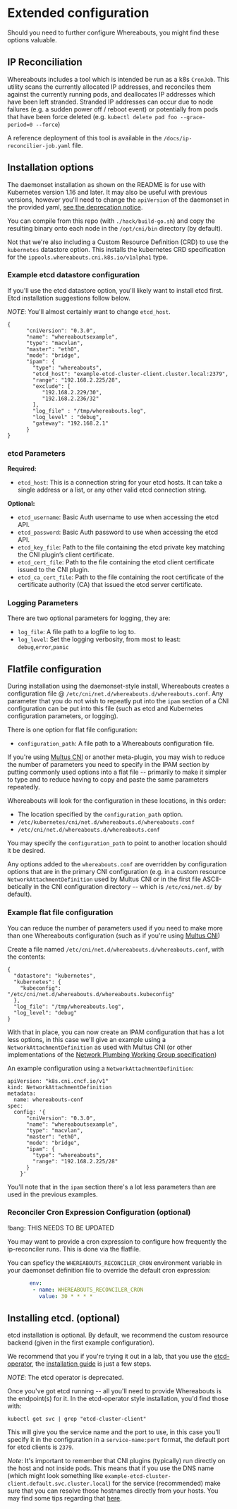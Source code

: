 # Extended configuration

Should you need to further configure Whereabouts, you might find these options valuable.

## IP Reconciliation

Whereabouts includes a tool which is intended be run as a k8s `CronJob`. This
utility scans the currently allocated IP addresses, and reconciles them against
the currently running pods, and deallocates IP addresses which have been left
stranded.
Stranded IP addresses can occur due to node failures (e.g. a sudden power off /
reboot event) or potentially from pods that have been force deleted
(e.g. `kubectl delete pod foo --grace-period=0 --force`)

A reference deployment of this tool is available in the
`/docs/ip-reconcilier-job.yaml` file.

## Installation options

The daemonset installation as shown on the README is for use with Kubernetes version 1.16 and later. It may also be useful with previous versions, however you'll need to change the `apiVersion` of the daemonset in the provided yaml, [see the deprecation notice](https://kubernetes.io/blog/2019/07/18/api-deprecations-in-1-16/).

You can compile from this repo (with `./hack/build-go.sh`) and copy the resulting binary onto each node in the `/opt/cni/bin` directory (by default).

Not that we're also including a Custom Resource Definition (CRD) to use the `kubernetes` datastore option. This installs the kubernetes CRD specification for the `ippools.whereabouts.cni.k8s.io/v1alpha1` type.

### Example etcd datastore configuration

If you'll use the etcd datastore option, you'll likely want to install etcd first. Etcd installation suggestions follow below.

*NOTE*: You'll almost certainly want to change `etcd_host`.

```
{
      "cniVersion": "0.3.0",
      "name": "whereaboutsexample",
      "type": "macvlan",
      "master": "eth0",
      "mode": "bridge",
      "ipam": {
        "type": "whereabouts",
        "etcd_host": "example-etcd-cluster-client.cluster.local:2379",
        "range": "192.168.2.225/28",
        "exclude": [
           "192.168.2.229/30",
           "192.168.2.236/32"
        ],
        "log_file" : "/tmp/whereabouts.log",
        "log_level" : "debug",
        "gateway": "192.168.2.1"
      }
}
```


### etcd Parameters

**Required:**
* `etcd_host`: This is a connection string for your etcd hosts. It can take a single address or a list, or any other valid etcd connection string.

**Optional:**
* `etcd_username`: Basic Auth username to use when accessing the etcd API.
* `etcd_password`: Basic Auth password to use when accessing the etcd API.
* `etcd_key_file`: Path to the file containing the etcd private key matching the CNI plugin’s client certificate.
* `etcd_cert_file`: Path to the file containing the etcd client certificate issued to the CNI plugin.
* `etcd_ca_cert_file`: Path to the file containing the root certificate of the certificate authority (CA) that issued the etcd server certificate.

### Logging Parameters

There are two optional parameters for logging, they are:

* `log_file`: A file path to a logfile to log to.
* `log_level`: Set the logging verbosity, from most to least: `debug`,`error`,`panic`

## Flatfile configuration

During installation using the daemonset-style install, Whereabouts creates a configuration file @ `/etc/cni/net.d/whereabouts.d/whereabouts.conf`. Any parameter that you do not wish to repeatly put into the `ipam` section of a CNI configuration can be put into this file (such as etcd and Kubernetes configuration parameters, or logging).

There is one option for flat file configuration:

* `configuration_path`: A file path to a Whereabouts configuration file.

If you're using [Multus CNI](http://multus-cni.io/) or another meta-plugin, you may wish to reduce the number of parameters you need to specify in the IPAM section by putting commonly used options into a flat file -- primarily to make it simpler to type and to reduce having to copy and paste the same parameters repeatedly.

Whereabouts will look for the configuration in these locations, in this order:

* The location specified by the `configuration_path` option.
* `/etc/kubernetes/cni/net.d/whereabouts.d/whereabouts.conf`
* `/etc/cni/net.d/whereabouts.d/whereabouts.conf`

You may specify the `configuration_path` to point to another location should it be desired.

Any options added to the `whereabouts.conf` are overridden by configuration options that are in the primary CNI configuration (e.g. in a custom resource `NetworkAttachmentDefinition` used by Multus CNI or in the first file ASCII-betically in the CNI configuration directory -- which is `/etc/cni/net.d/` by default).


### Example flat file configuration

You can reduce the number of parameters used if you need to make more than one Whereabouts configuration (such as if you're using [Multus CNI](http://multus-cni.io/))

Create a file named `/etc/cni/net.d/whereabouts.d/whereabouts.conf`, with the contents:

```
{
  "datastore": "kubernetes",
  "kubernetes": {
    "kubeconfig": "/etc/cni/net.d/whereabouts.d/whereabouts.kubeconfig"
  },
  "log_file": "/tmp/whereabouts.log",
  "log_level": "debug"
}
```

With that in place, you can now create an IPAM configuration that has a lot less options, in this case we'll give an example using a `NetworkAttachmentDefinition` as used with Multus CNI (or other implementations of the [Network Plumbing Working Group specification](https://github.com/k8snetworkplumbingwg/multi-net-spec))

An example configuration using a `NetworkAttachmentDefinition`:

```
apiVersion: "k8s.cni.cncf.io/v1"
kind: NetworkAttachmentDefinition
metadata:
  name: whereabouts-conf
spec:
  config: '{
      "cniVersion": "0.3.0",
      "name": "whereaboutsexample",
      "type": "macvlan",
      "master": "eth0",
      "mode": "bridge",
      "ipam": {
        "type": "whereabouts",
        "range": "192.168.2.225/28"
      }
    }'
```

You'll note that in the `ipam` section there's a lot less parameters than are used in the previous examples.

### Reconciler Cron Expression Configuration (optional)

!bang: THIS NEEDS TO BE UPDATED

You may want to provide a cron expression to configure how frequently the ip-reconciler runs. This is done via the flatfile.

You can speficy the `WHEREABOUTS_RECONCILER_CRON` environment variable in your daemonset definition file to override the default cron expression:
```yaml
       env:
        - name: WHEREABOUTS_RECONCILER_CRON
          value: 30 * * * *
```
## Installing etcd. (optional)

etcd installation is optional. By default, we recommend the custom resource backend (given in the first example configuration).

We recommend that you if you're trying it out in a lab, that you use the [etcd-operator](https://github.com/coreos/etcd-operator), the [installation guide](https://github.com/coreos/etcd-operator/blob/master/doc/user/install_guide.md) is just a few steps. 

*NOTE*: The etcd operator is deprecated.

Once you've got etcd running -- all you'll need to provide Whereabouts is the endpoint(s) for it. In the etcd-operator style installation, you'd find those with:

```
kubectl get svc | grep "etcd-cluster-client"
```

This will give you the service name and the port to use, in this case you'll specify it in the configuration in a `service-name:port` format, the default port for etcd clients is `2379`.

*Note*: It's important to remember that CNI plugins (typically) run directly on the host and not inside pods. This means that if you use the DNS name (which might look something like `example-etcd-cluster-client.default.svc.cluster.local`) for the service (recommended) make sure that you can resolve those hostnames directly from your hosts. You may find some tips regarding that [here](https://blog.heptio.com/configuring-your-linux-host-to-resolve-a-local-kubernetes-clusters-service-urls-a8c7bdb212a7).
